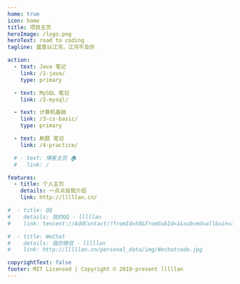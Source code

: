 ```yaml
---
home: true
icon: home
title: 项目主页
heroImage: /logo.png
heroText: road to coding
tagline: 盛意以江河，江河不及你

action:
  - text: Java 笔记
    link: /1-java/
    type: primary

  - text: MySQL 笔记
    link: /2-mysql/

  - text: 计算机基础
    link: /3-cs-basic/
    type: primary

  - text: 刷题 笔记
    link: /4-practice/

  # - text: 博客主页 🏠
  #   link: /

features:
  - title: 个人主页 
    details: 一点点自我介绍
    link: http://lllllan.cn/

#  - title: QQ
#    details: 我的QQ - lllllan
#    link: tencent://AddContact/?fromId=50&fromSubId=1&subcmd=all&uin=342310798

#  - title: WeChat
#    details: 我的微信 - lllllan
#    link: http://lllllan.cn/personal_data/img/Wechatcode.jpg

copyrightText: false
footer: MIT Licensed | Copyright © 2019-present lllllan
---
```




